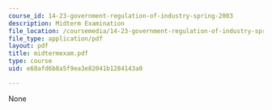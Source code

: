 ```yaml
---
course_id: 14-23-government-regulation-of-industry-spring-2003
description: Midterm Examination
file_location: /coursemedia/14-23-government-regulation-of-industry-spring-2003/e68afd6b8a5f9ea3e82041b1284143a0_midtermexam.pdf
file_type: application/pdf
layout: pdf
title: midtermexam.pdf
type: course
uid: e68afd6b8a5f9ea3e82041b1284143a0

---
```

None